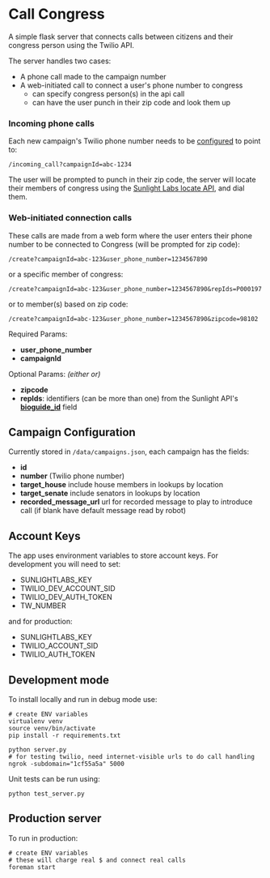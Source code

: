 Call Congress
==============

A simple flask server that connects calls between citizens and their congress person using the Twilio API. 


The server handles two cases:

* A phone call made to the campaign number  
* A web-initiated call to connect a user's phone number to congress
    * can specify congress person(s) in the api call
    * can have the user punch in their zip code and look them up

### Incoming phone calls
Each new campaign's Twilio phone number needs to be [configured](http://twilio.com/user/account/phone-numbers/incoming) to point to:
    
    /incoming_call?campaignId=abc-1234

The user will be prompted to punch in their zip code, the server will locate their members of congress using the [Sunlight Labs locate API](http://sunlightlabs.github.io/congress/legislators.html#methods/legislators-locate), and dial them.

### Web-initiated connection calls
These calls are made from a web form where the user enters their phone number to be connected to Congress (will be prompted for zip code):

    /create?campaignId=abc-123&user_phone_number=1234567890

or a specific member of congress:
    
    /create?campaignId=abc-123&user_phone_number=1234567890&repIds=P000197

or to member(s) based on zip code:

    /create?campaignId=abc-123&user_phone_number=1234567890&zipcode=98102

Required Params:

* **user_phone_number**
* **campaignId**

Optional Params: *(either or)*

* **zipcode**
* **repIds**: identifiers (can be more than one) from the Sunlight API's [**bioguide_id**](http://sunlightlabs.github.io/congress/legislators.html#fields/identifiers) field
    

Campaign Configuration
----------------------
Currently stored in ``/data/campaigns.json``, each campaign has the fields:

* **id**
* **number** (Twilio phone number)
* **target_house** include house members in lookups by location
* **target_senate** include senators in lookups by location
* **recorded_message_url** url for recorded message to play to introduce call (if blank have default message read by robot)

Account Keys
------------

The app uses environment variables to store account keys. For development you will need to set:

* SUNLIGHTLABS_KEY
* TWILIO_DEV_ACCOUNT_SID
* TWILIO_DEV_AUTH_TOKEN
* TW_NUMBER

and for production:

* SUNLIGHTLABS_KEY
* TWILIO_ACCOUNT_SID
* TWILIO_AUTH_TOKEN

Development mode
-------------------
To install locally and run in debug mode use:

    # create ENV variables
    virtualenv venv
    source venv/bin/activate
    pip install -r requirements.txt
    
    python server.py
    # for testing twilio, need internet-visible urls to do call handling
    ngrok -subdomain="1cf55a5a" 5000 

Unit tests can be run using:

    python test_server.py

Production server
------------------
To run in production:
  
    # create ENV variables
    # these will charge real $ and connect real calls
    foreman start